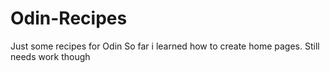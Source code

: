 # Odin-Recipes
Just some recipes for Odin
So far i learned how to create home pages. Still needs work though